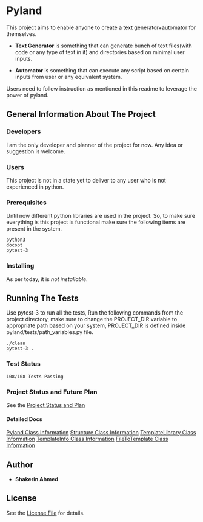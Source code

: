 # Pyland
This project aims to enable anyone to create a text generator+automator for themselves.

* **Text Generator** is something that can generate bunch of text files(with code or any 
type of text in it) and directories based on minimal user inputs.

* **Automator** is something that can execute any script based on certain inputs from
user or any equivalent system.

Users need to follow instruction as mentioned in this readme to leverage the power of pyland.

## General Information About The Project

### Developers
I am the only developer and planner of the project for now. Any idea or suggestion is welcome.

### Users
This project is not in a state yet to deliver to any user who is not experienced in python.

### Prerequisites
Until now different python libraries are used in the project. So, to make sure everything
is this project is functional make sure the following items are present in the system.

```
python3
docopt
pytest-3
```

### Installing

As per today, it is *not installable*.

## Running The Tests

Use pytest-3 to run all the tests,
Run the following commands from the project directory,
make sure to change the PROJECT_DIR variable to appropriate path based on your system,
PROJECT_DIR is defined inside pyland/tests/path_variables.py file.

```
./clean
pytest-3 .
```

### Test Status
```
108/108 Tests Passing
```

### Project Status and Future Plan
See the [Project Status and Plan](https://github.com/shakerin/pyland/blob/master/Project%20Status%20and%20Plan.md)

#### Detailed Docs
[Pyland Class Information](https://github.com/shakerin/pyland/blob/master/ucg/docs/PYLAND.md)
[Structure Class Information](https://github.com/shakerin/pyland/blob/master/ucg/docs/STRUCTURE.md)
[TemplateLibrary Class Information](https://github.com/shakerin/pyland/blob/master/ucg/docs/TEMPLATE_LIBRARY.md)
[TemplateInfo Class Information](https://github.com/shakerin/pyland/blob/master/ucg/docs/TEMPLATE_INFO.md)
[FileToTemplate Class Information](https://github.com/shakerin/pyland/blob/master/ucg/docs/FILE_TO_TEMPLATE.md)




## Author

* **Shakerin Ahmed** 

## License

See the [License File](https://github.com/shakerin/pyland/blob/master/LICENSE) for details.
